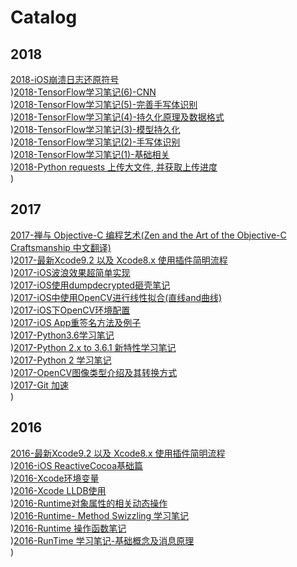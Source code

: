 ﻿# Catalog


## 2018

[2018-iOS崩溃日志还原符号](./2018/2018-iOS崩溃日志还原符号.md)
</br>)[2018-TensorFlow学习笔记(6)-CNN](./2018/2018-TensorFlow学习笔记(6)-CNN.md)
</br>)[2018-TensorFlow学习笔记(5)-完善手写体识别](./2018/2018-TensorFlow学习笔记(5)-完善手写体识别.md)
</br>)[2018-TensorFlow学习笔记(4)-持久化原理及数据格式](./2018/2018-TensorFlow学习笔记(4)-持久化原理及数据格式.md)
</br>)[2018-TensorFlow学习笔记(3)-模型持久化](./2018/2018-TensorFlow学习笔记(3)-模型持久化.md)
</br>)[2018-TensorFlow学习笔记(2)-手写体识别](./2018/2018-TensorFlow学习笔记(2)-手写体识别.md)
</br>)[2018-TensorFlow学习笔记(1)-基础相关](./2018/2018-TensorFlow学习笔记(1)-基础相关.md)
</br>)[2018-Python requests 上传大文件, 并获取上传进度](./2018/2018-Python%20requests%20上传大文件,%20并获取上传进度.md)
</br>)
## 2017

[2017-禅与 Objective-C 编程艺术(Zen and the Art of the Objective-C Craftsmanship 中文翻译)](./2017/2017-禅与%20Objective-C%20编程艺术(Zen%20and%20the%20Art%20of%20the%20Objective-C%20Craftsmanship%20中文翻译).md)
</br>)[2017-最新Xcode9.2 以及 Xcode8.x 使用插件简明流程](./2017/2017-最新Xcode9.2%20以及%20Xcode8.x%20使用插件简明流程.md)
</br>)[2017-iOS波浪效果超简单实现](./2017/2017-iOS波浪效果超简单实现.md)
</br>)[2017-iOS使用dumpdecrypted砸壳笔记](./2017/2017-iOS使用dumpdecrypted砸壳笔记.md)
</br>)[2017-iOS中使用OpenCV进行线性拟合(直线and曲线)](./2017/2017-iOS中使用OpenCV进行线性拟合(直线and曲线).md)
</br>)[2017-iOS下OpenCV环境配置](./2017/2017-iOS下OpenCV环境配置.md)
</br>)[2017-iOS App重签名方法及例子](./2017/2017-iOS%20App重签名方法及例子.md)
</br>)[2017-Python3.6学习笔记](./2017/2017-Python3.6学习笔记.md)
</br>)[2017-Python 2.x to 3.6.1 新特性学习笔记](./2017/2017-Python%202.x%20to%203.6.1%20新特性学习笔记.md)
</br>)[2017-Python 2 学习笔记](./2017/2017-Python%202%20学习笔记.md)
</br>)[2017-OpenCV图像类型介绍及其转换方式](./2017/2017-OpenCV图像类型介绍及其转换方式.md)
</br>)[2017-Git 加速](./2017/2017-Git%20加速.md)
</br>)
## 2016

[2016-最新Xcode9.2 以及 Xcode8.x 使用插件简明流程](./2016/2016-最新Xcode9.2%20以及%20Xcode8.x%20使用插件简明流程.md)
</br>)[2016-iOS ReactiveCocoa基础篇](./2016/2016-iOS%20ReactiveCocoa基础篇.md)
</br>)[2016-Xcode环境变量](./2016/2016-Xcode环境变量.md)
</br>)[2016-Xcode LLDB使用](./2016/2016-Xcode%20LLDB使用.md)
</br>)[2016-Runtime对象属性的相关动态操作](./2016/2016-Runtime对象属性的相关动态操作.md)
</br>)[2016-Runtime- Method Swizzling 学习笔记](./2016/2016-Runtime-%20Method%20Swizzling%20学习笔记.md)
</br>)[2016-Runtime 操作函数笔记](./2016/2016-Runtime%20操作函数笔记.md)
</br>)[2016-RunTime 学习笔记-基础概念及消息原理](./2016/2016-RunTime%20学习笔记-基础概念及消息原理.md)
</br>)

